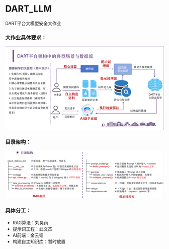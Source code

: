 # DART_LLM
DART平台大模型安全大作业

### 大作业具体要求：
![大作业具体要求](./assets/need.png)

### 目录架构：
![目录架构](./assets/structure.png)

### 具体分工：
- RAG算法：刘昊雨
- 提示词工程：武文杰
- AI前端：金云韬
- 构建自主知识库：暂时放置